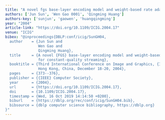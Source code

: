 ```yaml
---
title: "A novel fgs base-layer encoding model and weight-based rate adaptation for constant-quality streaming"
authors: ['Jun Sun', 'Wen Gao 0001', 'Qingming Huang']
authors-key: ['sunjun', 'gaowen', 'huangqingming']
year: "2004"
article-link: "https://doi.org/10.1109/ICIG.2004.17"
venue: "ICIG"
bibex: "@inproceedings{DBLP:conf/icig/SunGH04,
  author    = {Jun Sun and
               Wen Gao and
               Qingming Huang},
  title     = {A novel {FGS} base-layer encoding model and weight-based rate adaptation
               for constant-quality streaming},
  booktitle = {Third International Conference on Image and Graphics, {ICIG} 2004,
               Hong Kong, China, December 18-20, 2004},
  pages     = {373--376},
  publisher = {{IEEE} Computer Society},
  year      = {2004},
  url       = {https://doi.org/10.1109/ICIG.2004.17},
  doi       = {10.1109/ICIG.2004.17},
  timestamp = {Wed, 16 Oct 2019 14:14:50 +0200},
  biburl    = {https://dblp.org/rec/conf/icig/SunGH04.bib},
  bibsource = {dblp computer science bibliography, https://dblp.org}
}"
---
```

